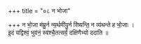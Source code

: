 +++
title = "०८ न भोजा"

+++
न भो॒जा म॑म्रु॒र्न न्य॒र्थमी॑यु॒र्न रि॑ष्यन्ति॒ न व्य॑थन्ते ह भो॒जाः ।  
इ॒दं यद्विश्वं॒ भुव॑नं॒ स्व॑श्चै॒तत्सर्वं॒ दक्षि॑णैभ्यो ददाति ॥